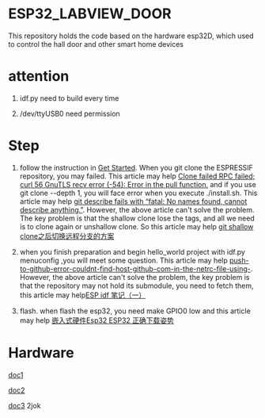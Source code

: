 # ESP32_LABVIEW_DOOR
This repository holds the code based on the hardware esp32D, which used to control the hall door and other smart home devices

# attention

1. idf.py need to build every time

2. /dev/ttyUSB0 need permission

# Step

1. follow the instruction in [Get Started](https://docs.espressif.com/projects/esp-idf/en/latest/versions.html). When you git clone the ESPRESSIF repository, you may failed. This article may help [Clone failed RPC failed; curl 56 GnuTLS recv error (-54): Error in the pull function.](https://blog.csdn.net/qq_21508727/article/details/89413590) and if you use git clone --depth 1, you will face error when you execute ./install.sh. This article may help [git describe fails with “fatal: No names found, cannot describe anything.”](https://www.e-learn.cn/content/wangluowenzhang/607297). However, the above article can't solve the problem. The key problem is that the shallow clone lose the tags, and all we need is to clone again or unshallow clone. So this article may help [git shallow clone之后切换远程分支的方案 ](https://my.oschina.net/abcfy2/blog/817432)

2. when you finish preparation and begin hello_world project with idf.py menuconfig ,you will meet some question. This article may help [push-to-github-error-couldnt-find-host-github-com-in-the-netrc-file-using-](https://stackoverflow.com/questions/2949128/push-to-github-error-couldnt-find-host-github-com-in-the-netrc-file-using-de/3605540). However, the above article can't solve the problem, the key problem is that the repository may not hold its submodule, you need to fetch them, this article may help[ESP idf 笔记（一）](https://blog.csdn.net/toopoo/article/details/97125487)

3. flash. when flash the esp32, you need make GPIO0 low and this article may help [嵌入式硬件Esp32 ESP32 正确下载姿势](https://www.cnblogs.com/xiaoyehack/p/9863761.html)
# Hardware

[doc1](https://github.com/Nicholas3388/LuaNode)

[doc2](https://github.com/SmartArduino/SZDOITWiKi/wiki/ESP8266--ESP32)

[doc3](https://pan.baidu.com/s/1i3YHhb0buYEt6IQVMntcuw) 2jok
